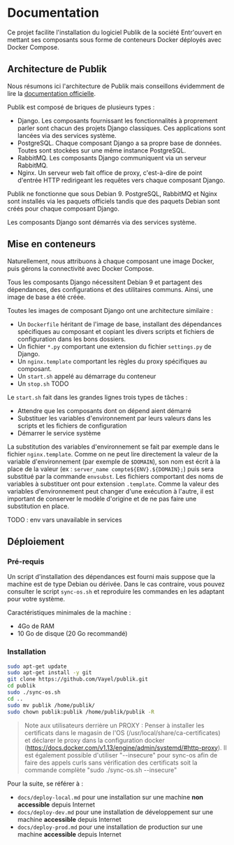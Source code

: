 # Documentation

Ce projet facilite l'installation du logiciel Publik de la société Entr'ouvert
en mettant ses composants sous forme de conteneurs Docker déployés avec Docker Compose.

## Architecture de Publik

Nous résumons ici l'architecture de Publik mais conseillons évidemment de lire
la [documentation officielle](https://doc-publik.entrouvert.com/guide-de-l-administrateur-systeme/).

Publik est composé de briques de plusieurs types :

* Django. Les composants fournissant les fonctionnalités à proprement parler sont chacun des projets Django classiques. Ces applications sont lancées via des services système.
* PostgreSQL. Chaque composant Django a sa propre base de données. Toutes sont stockées sur une même instance PostgreSQL.
* RabbitMQ. Les composants Django communiquent via un serveur RabbitMQ.
* Nginx. Un serveur web fait office de proxy, c'est-à-dire de point d'entrée HTTP redirigeant les requêtes vers chaque composant Django.

Publik ne fonctionne que sous Debian 9. PostgreSQL, RabbitMQ et Nginx sont installés
via les paquets officiels tandis que des paquets Debian sont créés pour chaque composant
Django.

Les composants Django sont démarrés via des services système.

## Mise en conteneurs

Naturellement, nous attribuons à chaque composant une image Docker, puis gérons
la connectivité avec Docker Compose.

Tous les composants Django nécessitent Debian 9 et partagent des dépendances,
des configurations et des utilitaires communs. Ainsi, une image de base a été créée.

Toutes les images de composant Django ont une architecture similaire :

* Un `Dockerfile` héritant de l'image de base, installant des dépendances spécifiques au composant et copiant les divers scripts et fichiers de configuration dans les bons dossiers.
* Un fichier `*.py` comportant une extension du fichier `settings.py` de Django.
* Un `nginx.template` comportant les règles du proxy spécifiques au composant.
* Un `start.sh` appelé au démarrage du conteneur
* Un `stop.sh` TODO

Le `start.sh` fait dans les grandes lignes trois types de tâches :

* Attendre que les composants dont on dépend aient démarré
* Substituer les variables d'environnement par leurs valeurs dans les scripts et les fichiers de configuration
* Démarrer le service système

La substitution des variables d'environnement se fait par exemple dans le fichier
`nginx.template`. Comme on ne peut lire directement la valeur de la variable
d'environnement (par exemple de `$DOMAIN`), son nom est écrit à la place de la valeur
(ex : `server_name compte${ENV}.${DOMAIN};`) puis sera substitué par la commande
`envsubst`. Les fichiers comportant des noms de variables à substituer ont pour
extension `.template`. Comme la valeur des variables d'environnement peut changer
d'une exécution à l'autre, il est important de conserver le modèle d'origine et
de ne pas faire une substitution en place.

TODO : env vars unavailable in services

## Déploiement

### Pré-requis

Un script d'installation des dépendances est fourni mais suppose que la machine
est de type Debian ou dérivée. Dans le cas contraire, vous pouvez consulter le
script `sync-os.sh` et reproduire les commandes en les adaptant pour votre système.

Caractéristiques minimales de la machine :

* 4Go de RAM
* 10 Go de disque (20 Go recommandé)

### Installation

```bash
sudo apt-get update
sudo apt-get install -y git
git clone https://github.com/Vayel/publik.git
cd publik
sudo ./sync-os.sh
cd ..
sudo mv publik /home/publik/
sudo chown publik:publik /home/publik/publik -R
```

> Note aux utilisateurs derrière un PROXY : Penser à installer les certificats dans le magasin de l'OS 
(/usr/local/share/ca-certificates) et déclarer le proxy dans la configuration docker
(https://docs.docker.com/v1.13/engine/admin/systemd/#http-proxy).
Il est également possible d'utiliser "--insecure" pour sync-os afin de faire des appels curls sans 
vérification des certificats soit la commande complète "sudo ./sync-os.sh --insecure"

Pour la suite, se référer à :

* `docs/deploy-local.md` pour une installation sur une machine **non accessible** depuis Internet
* `docs/deploy-dev.md` pour une installation de développement sur une machine **accessible** depuis Internet
* `docs/deploy-prod.md` pour une installation de production sur une machine **accessible** depuis Internet
